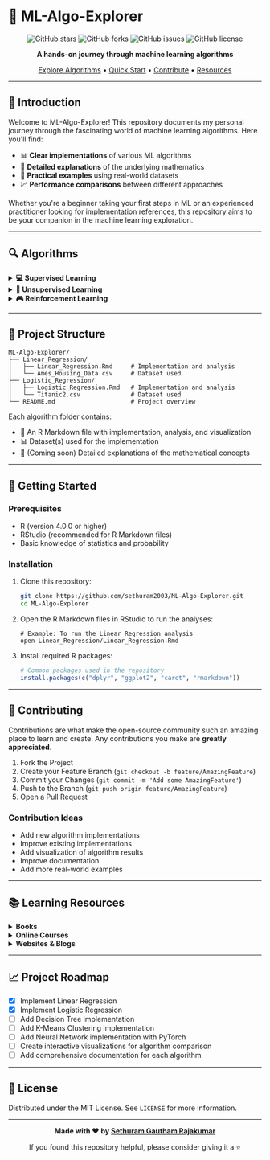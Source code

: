 # 🧠 ML-Algo-Explorer

<div align="center">
  
![GitHub stars](https://img.shields.io/github/stars/sethuram2003/Machine-Learning?style=social)
![GitHub forks](https://img.shields.io/github/forks/sethuram2003/Machine-Learning?style=social)
![GitHub issues](https://img.shields.io/github/issues/sethuram2003/Machine-Learning?color=green)
![GitHub license](https://img.shields.io/github/license/sethuram2003/Machine-Learning)

**A hands-on journey through machine learning algorithms**

[Explore Algorithms](#algorithms) • [Quick Start](#getting-started) • [Contribute](#contributing) • [Resources](#learning-resources)

</div>

---

## 🚀 Introduction

Welcome to ML-Algo-Explorer! This repository documents my personal journey through the fascinating world of machine learning algorithms. Here you'll find:

- 📊 **Clear implementations** of various ML algorithms
- 📝 **Detailed explanations** of the underlying mathematics
- 🧪 **Practical examples** using real-world datasets
- 📈 **Performance comparisons** between different approaches

Whether you're a beginner taking your first steps in ML or an experienced practitioner looking for implementation references, this repository aims to be your companion in the machine learning exploration.

---

## 🔍 Algorithms <a name="algorithms"></a>

<details>
<summary><b>💻 Supervised Learning</b></summary>
<br>

| Algorithm | Status | Implementation | Dataset | Description |
|-----------|--------|----------------|---------|-------------|
| [Linear Regression](./Linear_Regression/) | ✅ Completed | R | Ames Housing Data | Predicting house prices using multiple features |
| [Logistic Regression](./Logistic_Regression/) | ✅ Completed | R | Titanic | Predicting survival on the Titanic |
| Decision Trees | 🔄 Planned | - | - | - |
| Random Forest | 🔄 Planned | - | - | - |
| Support Vector Machines | 🔄 Planned | - | - | - |
| Gradient Boosting | 🔄 Planned | - | - | - |
| Neural Networks | 🔄 Planned | - | - | - |

</details>

<details>
<summary><b>🧩 Unsupervised Learning</b></summary>
<br>

| Algorithm | Status | Implementation | Dataset | Description |
|-----------|--------|----------------|---------|-------------|
| K-Means Clustering | 🔄 Planned | - | - | - |
| Principal Component Analysis | 🔄 Planned | - | - | - |
| t-SNE | 🔄 Planned | - | - | - |
| Gaussian Mixture Models | 🔄 Planned | - | - | - |

</details>

<details>
<summary><b>🎮 Reinforcement Learning</b></summary>
<br>

| Algorithm | Status | Implementation | Dataset | Description |
|-----------|--------|----------------|---------|-------------|
| Q-Learning | 🔄 Planned | - | - | - |
| Deep Q-Networks | 🔄 Planned | - | - | - |

</details>

---

## 📖 Project Structure

```
ML-Algo-Explorer/
├── Linear_Regression/
│   ├── Linear_Regression.Rmd     # Implementation and analysis
│   └── Ames_Housing_Data.csv     # Dataset used
├── Logistic_Regression/
│   ├── Logistic_Regression.Rmd   # Implementation and analysis
│   └── Titanic2.csv              # Dataset used
└── README.md                     # Project overview
```

Each algorithm folder contains:
- 📄 An R Markdown file with implementation, analysis, and visualization
- 📊 Dataset(s) used for the implementation
- 📝 (Coming soon) Detailed explanations of the mathematical concepts

---

## 🏁 Getting Started <a name="getting-started"></a>

### Prerequisites

- R (version 4.0.0 or higher)
- RStudio (recommended for R Markdown files)
- Basic knowledge of statistics and probability

### Installation

1. Clone this repository:
   ```bash
   git clone https://github.com/sethuram2003/ML-Algo-Explorer.git
   cd ML-Algo-Explorer
   ```

2. Open the R Markdown files in RStudio to run the analyses:
   ```
   # Example: To run the Linear Regression analysis
   open Linear_Regression/Linear_Regression.Rmd
   ```

3. Install required R packages:
   ```r
   # Common packages used in the repository
   install.packages(c("dplyr", "ggplot2", "caret", "rmarkdown"))
   ```

---

## 🤝 Contributing <a name="contributing"></a>

Contributions are what make the open-source community such an amazing place to learn and create. Any contributions you make are **greatly appreciated**.

1. Fork the Project
2. Create your Feature Branch (`git checkout -b feature/AmazingFeature`)
3. Commit your Changes (`git commit -m 'Add some AmazingFeature'`)
4. Push to the Branch (`git push origin feature/AmazingFeature`)
5. Open a Pull Request

### Contribution Ideas

- Add new algorithm implementations
- Improve existing implementations
- Add visualization of algorithm results
- Improve documentation
- Add more real-world examples

---

## 📚 Learning Resources <a name="learning-resources"></a>

<details>
<summary><b>Books</b></summary>
<br>

- 📕 "An Introduction to Statistical Learning" by Gareth James, Daniela Witten, Trevor Hastie, and Robert Tibshirani
- 📗 "Pattern Recognition and Machine Learning" by Christopher Bishop
- 📘 "Deep Learning" by Ian Goodfellow, Yoshua Bengio, and Aaron Courville

</details>

<details>
<summary><b>Online Courses</b></summary>
<br>

- 🎓 [Machine Learning by Andrew Ng (Coursera)](https://www.coursera.org/learn/machine-learning)
- 🎓 [Statistical Learning (Stanford Online)](https://online.stanford.edu/courses/sohs-ystatslearning-statistical-learning)
- 🎓 [Deep Learning Specialization (Coursera)](https://www.coursera.org/specializations/deep-learning)

</details>

<details>
<summary><b>Websites & Blogs</b></summary>
<br>

- 🌐 [Towards Data Science](https://towardsdatascience.com/)
- 🌐 [Machine Learning Mastery](https://machinelearningmastery.com/)
- 🌐 [Distill.pub](https://distill.pub/) - For visualized ML concepts

</details>

---

## 📈 Project Roadmap

- [x] Implement Linear Regression
- [x] Implement Logistic Regression
- [ ] Add Decision Tree implementation
- [ ] Add K-Means Clustering implementation
- [ ] Add Neural Network implementation with PyTorch
- [ ] Create interactive visualizations for algorithm comparison
- [ ] Add comprehensive documentation for each algorithm

---

## 📄 License <a name="license"></a>

Distributed under the MIT License. See `LICENSE` for more information.

---

<div align="center">
  
**Made with ❤️ by [Sethuram Gautham Rajakumar](https://github.com/sethuram2003)**

If you found this repository helpful, please consider giving it a ⭐

</div>
